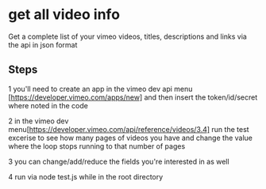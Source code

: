# get all video info
 Get a complete list of your vimeo videos, titles, descriptions and links via the api in json format
 
 ## Steps
 
 1 you'll need to create an app in the vimeo dev api menu [https://developer.vimeo.com/apps/new]  and then insert the token/id/secret where noted in the code
 
 2 in the vimeo dev menu[https://developer.vimeo.com/api/reference/videos/3.4] run the test excerise to see how many pages of videos you have and change the value where the loop stops running to that number of pages
 
 3 you can change/add/reduce the fields you're interested in as well 
 
 4 run via node test.js while in the root directory
